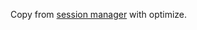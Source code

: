 Copy from [session manager](https://chrome.google.com/webstore/detail/session-manager/elpjlocchiofljaeodagpefdhlbnbffb) with optimize.